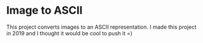 # Image to ASCII

This project converts images to an ASCII representation.
I made this project in 2019 and I thought it would be cool to push it =)
